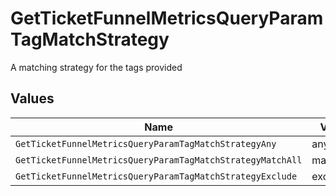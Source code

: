 # GetTicketFunnelMetricsQueryParamTagMatchStrategy

A matching strategy for the tags provided


## Values

| Name                                                       | Value                                                      |
| ---------------------------------------------------------- | ---------------------------------------------------------- |
| `GetTicketFunnelMetricsQueryParamTagMatchStrategyAny`      | any                                                        |
| `GetTicketFunnelMetricsQueryParamTagMatchStrategyMatchAll` | match_all                                                  |
| `GetTicketFunnelMetricsQueryParamTagMatchStrategyExclude`  | exclude                                                    |